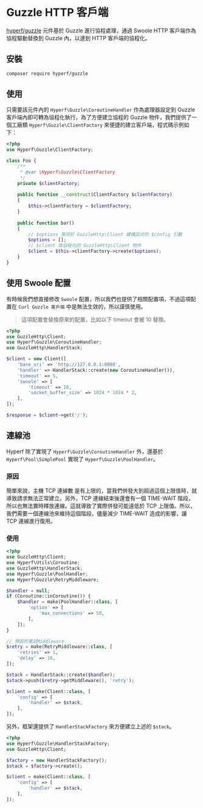 # Guzzle HTTP 客戶端

[hyperf/guzzle](https://github.com/hyperf/guzzle) 元件基於 Guzzle 進行協程處理，通過 Swoole HTTP 客戶端作為協程驅動替換到 Guzzle 內，以達到 HTTP 客戶端的協程化。

## 安裝

```bash
composer require hyperf/guzzle
```

## 使用

只需要該元件內的 `Hyperf\Guzzle\CoroutineHandler` 作為處理器設定到 Guzzle 客戶端內即可轉為協程化執行，為了方便建立協程的 Guzzle 物件，我們提供了一個工廠類 `Hyperf\Guzzle\ClientFactory` 來便捷的建立客戶端，程式碼示例如下：

```php
<?php 
use Hyperf\Guzzle\ClientFactory;

class Foo {
    /**
     * @var \Hyperf\Guzzle\ClientFactory
     */
    private $clientFactory;
    
    public function __construct(ClientFactory $clientFactory)
    {
        $this->clientFactory = $clientFactory;
    }
    
    public function bar()
    {
        // $options 等同於 GuzzleHttp\Client 建構函式的 $config 引數
        $options = [];
        // $client 為協程化的 GuzzleHttp\Client 物件
        $client = $this->clientFactory->create($options);
    }
}
```

## 使用 Swoole 配置

有時候我們想直接修改 `Swoole` 配置，所以我們也提供了相關配置項，不過這項配置在 `Curl Guzzle 客戶端` 中是無法生效的，所以謹慎使用。

> 這項配置會替換原來的配置，比如以下 timeout 會被 10 替換。

```php
<?php
use GuzzleHttp\Client;
use Hyperf\Guzzle\CoroutineHandler;
use GuzzleHttp\HandlerStack;

$client = new Client([
    'base_uri' => 'http://127.0.0.1:8080',
    'handler' => HandlerStack::create(new CoroutineHandler()),
    'timeout' => 5,
    'swoole' => [
        'timeout' => 10,
        'socket_buffer_size' => 1024 * 1024 * 2,
    ],
]);

$response = $client->get('/');

```

## 連線池

Hyperf 除了實現了 `Hyperf\Guzzle\CoroutineHandler` 外，還基於 `Hyperf\Pool\SimplePool` 實現了 `Hyperf\Guzzle\PoolHandler`。

### 原因

簡單來說，主機 TCP 連線數 是有上限的，當我們併發大到超過這個上限值時，就導致請求無法正常建立。另外，TCP 連線結束後還會有一個 TIME-WAIT 階段，所以也無法實時釋放連線。這就導致了實際併發可能遠低於 TCP 上限值。所以，我們需要一個連線池來維持這個階段，儘量減少 TIME-WAIT 造成的影響，讓 TCP 連線進行復用。

### 使用

```php
<?php
use GuzzleHttp\Client;
use Hyperf\Utils\Coroutine;
use GuzzleHttp\HandlerStack;
use Hyperf\Guzzle\PoolHandler;
use Hyperf\Guzzle\RetryMiddleware;

$handler = null;
if (Coroutine::inCoroutine()) {
    $handler = make(PoolHandler::class, [
        'option' => [
            'max_connections' => 50,
        ],
    ]);
}

// 預設的重試Middleware
$retry = make(RetryMiddleware::class, [
    'retries' => 1,
    'delay' => 10,
]);

$stack = HandlerStack::create($handler);
$stack->push($retry->getMiddleware(), 'retry');

$client = make(Client::class, [
    'config' => [
        'handler' => $stack,
    ],
]);
```

另外，框架還提供了 `HandlerStackFactory` 來方便建立上述的 `$stack`。

```php
<?php
use Hyperf\Guzzle\HandlerStackFactory;
use GuzzleHttp\Client;

$factory = new HandlerStackFactory();
$stack = $factory->create();

$client = make(Client::class, [
    'config' => [
        'handler' => $stack,
    ],
]);
```
